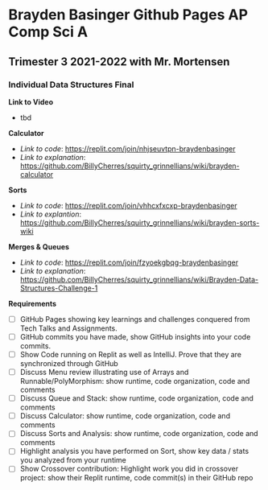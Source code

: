 # Brayden Basinger Github Pages AP Comp Sci A 
## Trimester 3 2021-2022 with Mr. Mortensen

### Individual Data Structures Final

**Link to Video**
* tbd

**Calculator**
* *Link to code*: https://replit.com/join/nhjseuvtpn-braydenbasinger
* *Link to explanation*: https://github.com/BillyCherres/squirty_grinnellians/wiki/brayden-calculator

**Sorts**
* *Link to code*: https://replit.com/join/vhhcxfxcxp-braydenbasinger
* *Link to explantion*: https://github.com/BillyCherres/squirty_grinnellians/wiki/brayden-sorts-wiki

**Merges & Queues**
* *Link to code*: https://replit.com/join/fzyoekgbqg-braydenbasinger
* *Link to explanation*: https://github.com/BillyCherres/squirty_grinnellians/wiki/Brayden-Data-Structures-Challenge-1

**Requirements**
- [ ] GitHub Pages showing key learnings and challenges conquered from Tech Talks and Assignments.
- [ ] GitHub commits you have made, show GitHub insights into your code commits.
- [ ] Show Code running on Replit as well as IntelliJ.  Prove that they are synchronized through GitHub
- [ ] Discuss Menu review illustrating use of Arrays and Runnable/PolyMorphism: show runtime, code organization, code and comments
- [ ] Discuss Queue and Stack: show runtime, code organization, code and comments
- [ ] Discuss Calculator: show runtime, code organization, code and comments
- [ ] Discuss Sorts and Analysis: show runtime, code organization, code and comments
- [ ] Highlight analysis you have performed on Sort, show key data / stats you analyzed from your runtime
- [ ] Show Crossover contribution:  Highlight work you did in crossover project: show their Replit runtime, code commit(s) in their GitHub repo
